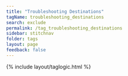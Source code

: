 ```yaml
---
title: "Troubleshooting Destinations"
tagName: troubleshooting_destinations
search: exclude
permalink: /tag_troubleshooting_destinations
sidebar: stitchnav
folder: tags
layout: page
feedback: false
---
```

{% include layout/taglogic.html %}


